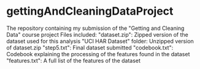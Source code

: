 # gettingAndCleaningDataProject
The repository containing my submission of the "Getting and Cleaning Data" course project
Files included: 
  "dataset.zip":            Zipped version of the dataset used for this analysis
  "UCI HAR Dataset" folder: Unzipped version of dataset.zip
  "step5.txt":              Final dataset submitted
  "codebook.txt":           Codebook explaining the processing of the features found in the dataset
  "features.txt":           A full list of the features of the dataset 

